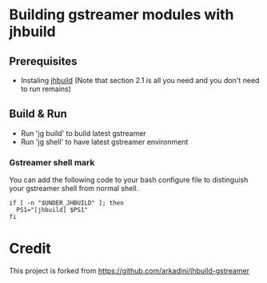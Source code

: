 # Building gstreamer modules with jhbuild

## Prerequisites

- Instaling [jhbuild](https://developer.gnome.org/jhbuild/stable/getting-started.html.en#getting-started-install) (Note that section 2.1 is all you need and you don't need to run remains)

## Build & Run

- Run 'jg build' to build latest gstreamer
- Run 'jg shell' to have latest gstreamer environment

### Gstreamer shell mark

You can add the following code to your bash configure file to distinguish your gstreamer shell from normal shell.
```
if [ -n "$UNDER_JHBUILD" ]; then
  PS1="[jhbuild] $PS1"
fi
```


# Credit

This project is forked from https://github.com/arkadini/jhbuild-gstreamer

